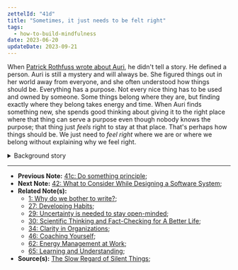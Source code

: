 ```yaml
---
zettelId: "41d"
title: "Sometimes, it just needs to be felt right"
tags:
  - how-to-build-mindfulness
date: 2023-06-20
updateDate: 2023-09-21
---
```


When [Patrick Rothfuss wrote about Auri](https://kingkiller.fandom.com/wiki/Auri), he didn't tell a story. He defined a person. Auri is still a mystery and will always be. She figured things out in her world away from everyone, and she often understood how things should be. Everything has a purpose. Not every nice thing has to be used and owned by someone. Some things belong where they are, but finding exactly where they belong takes energy and time. When Auri finds something new, she spends good thinking about giving it to the right place where that thing can serve a purpose even though nobody knows the purpose; that thing just *feels* right to stay at that place. That's perhaps how things should be. We just need to *feel right* where we are or where we belong without explaining why we feel right.

<details>
<summary>Background story</summary>
When Auri found a new room and inside a drawer full of clean and high-quality sheets, I loved how she didn't touch them. Because she knew that it was going to corrupt her and break her spirit, some things were supposed to be that way—choosing not to own every beautiful thing while knowing you would definitely benefit from it.
</details>

---

- **Previous Note:** [41c: Do something principle](/notes/41c/);
- **Next Note:** [42: What to Consider While Designing a Software System](/notes/42/);
- **Related Note(s):**
  - [1: Why do we bother to write?](/notes/1/);
  - [27: Developing Habits](/notes/27/);
  - [29: Uncertainty is needed to stay open-minded](/notes/29/);
  - [30: Scientific Thinking and Fact-Checking for A Better Life](/notes/30/);
  - [34: Clarity in Organizations](/notes/34/);
  - [46: Coaching Yourself](/notes/46/);
  - [62: Energy Management at Work](/notes/62/);
  - [65: Learning and Understanding](/notes/65/);
- **Source(s):** [The Slow Regard of Silent Things](https://en.wikipedia.org/wiki/The_Slow_Regard_of_Silent_Things);
